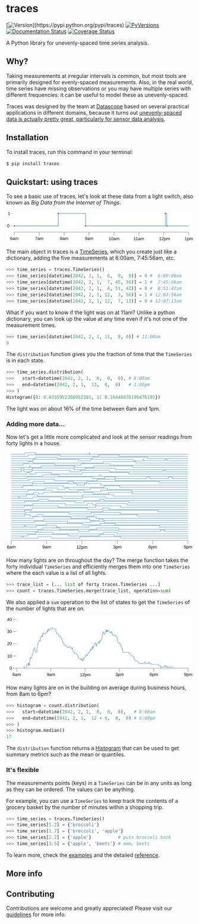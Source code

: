 # traces

[![Version](https://img.shields.io/pypi/v/traces.svg?)](https://pypi.python.org/pypi/traces)
[![PyVersions](https://img.shields.io/pypi/pyversions/traces.svg)](https://pypi.python.org/pypi/traces)
[![Documentation Status](https://readthedocs.org/projects/traces/badge/?version=master)](https://traces.readthedocs.io/en/master/?badge=master)
[![Coverage Status](https://coveralls.io/repos/github/datascopeanalytics/traces/badge.svg?branch=master)](https://coveralls.io/github/datascopeanalytics/traces?branch=master)

A Python library for unevenly-spaced time series analysis.

## Why?

Taking measurements at irregular intervals is common, but most tools are
primarily designed for evenly-spaced measurements. Also, in the real
world, time series have missing observations or you may have multiple
series with different frequencies: it can be useful to model these as
unevenly-spaced.

Traces was designed by the team at
[Datascope]([https://datascopeanalytics.com/](https://en.wikipedia.org/wiki/Datascope_Analytics)) based on several practical
applications in different domains, because it turns out [unevenly-spaced
data is actually pretty great, particularly for sensor data
analysis](https://traces.readthedocs.io/).

## Installation

To install traces, run this command in your terminal:

```bash
$ pip install traces
```

## Quickstart: using traces

To see a basic use of traces, let's look at these data from a light
switch, also known as _Big Data from the Internet of Things_.

![](docs/_static/img/trace.svg)

The main object in traces is a [TimeSeries](https://traces.readthedocs.io/en/master/api_reference.html#timeseries), which you
create just like a dictionary, adding the five measurements at 6:00am,
7:45:56am, etc.

```python
>>> time_series = traces.TimeSeries()
>>> time_series[datetime(2042, 2, 1,  6,  0,  0)] = 0 #  6:00:00am
>>> time_series[datetime(2042, 2, 1,  7, 45, 56)] = 1 #  7:45:56am
>>> time_series[datetime(2042, 2, 1,  8, 51, 42)] = 0 #  8:51:42am
>>> time_series[datetime(2042, 2, 1, 12,  3, 56)] = 1 # 12:03:56am
>>> time_series[datetime(2042, 2, 1, 12,  7, 13)] = 0 # 12:07:13am
```

What if you want to know if the light was on at 11am? Unlike a python
dictionary, you can look up the value at any time even if it's not one
of the measurement times.

```python
>>> time_series[datetime(2042, 2, 1, 11,  0, 0)] # 11:00am
0
```

The `distribution` function gives you the fraction of time that the
`TimeSeries` is in each state.

```python
>>> time_series.distribution(
>>>   start=datetime(2042, 2, 1,  6,  0,  0), # 6:00am
>>>   end=datetime(2042, 2, 1,  13,  0,  0)   # 1:00pm
>>> )
Histogram({0: 0.8355952380952381, 1: 0.16440476190476191})
```

The light was on about 16% of the time between 6am and 1pm.

### Adding more data...

Now let's get a little more complicated and look at the sensor readings
from forty lights in a house.

![](docs/_static/img/traces.svg)

How many lights are on throughout the day? The merge function takes the
forty individual `TimeSeries` and efficiently merges them into one
`TimeSeries` where the each value is a list of all lights.

```python
>>> trace_list = [... list of forty traces.TimeSeries ...]
>>> count = traces.TimeSeries.merge(trace_list, operation=sum)
```

We also applied a `sum` operation to the list of states to get the
`TimeSeries` of the number of lights that are on.

![](docs/_static/img/count.svg)

How many lights are on in the building on average during business hours,
from 8am to 6pm?

```python
>>> histogram = count.distribution(
>>>   start=datetime(2042, 2, 1,  8,  0,  0),   # 8:00am
>>>   end=datetime(2042, 2, 1,  12 + 6,  0,  0) # 6:00pm
>>> )
>>> histogram.median()
17
```

The `distribution` function returns a [Histogram](https://traces.readthedocs.io/en/master/api_reference.html#histogram) that
can be used to get summary metrics such as the mean or quantiles.

### It's flexible

The measurements points (keys) in a `TimeSeries` can be in any units as
long as they can be ordered. The values can be anything.

For example, you can use a `TimeSeries` to keep track the contents of a
grocery basket by the number of minutes within a shopping trip.

```python
>>> time_series = traces.TimeSeries()
>>> time_series[1.2] = {'broccoli'}
>>> time_series[1.7] = {'broccoli', 'apple'}
>>> time_series[2.2] = {'apple'}          # puts broccoli back
>>> time_series[3.5] = {'apple', 'beets'} # mmm, beets
```

To learn more, check the [examples](https://traces.readthedocs.io/en/master/examples.html) and the detailed [reference](https://traces.readthedocs.io/en/master/api_reference.html#).

## More info

## Contributing

Contributions are welcome and greatly appreciated! Please visit our [guidelines](https://github.com/datascopeanalytics/traces/blob/master/CONTRIBUTING.md)
for more info.
